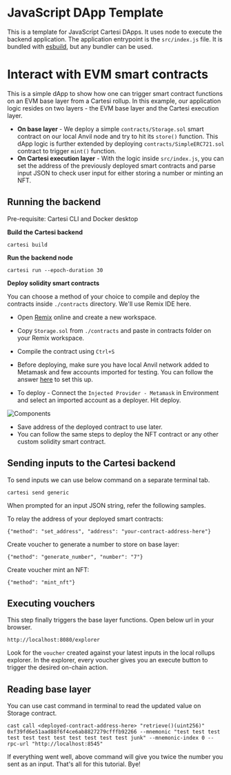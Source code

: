 # JavaScript DApp Template

This is a template for JavaScript Cartesi DApps. It uses node to execute the backend application.
The application entrypoint is the `src/index.js` file. It is bundled with [esbuild](https://esbuild.github.io), but any bundler can be used.

# Interact with EVM smart contracts

This is a simple dApp to show how one can trigger smart contract functions on an EVM base layer from a Cartesi rollup. In this example, our application logic resides on two layers - the EVM base layer and the Cartesi execution layer.

- **On base layer** - We deploy a simple `contracts/Storage.sol` smart contract on our local Anvil node and try to hit its `store()` function. This dApp logic is further extended by deploying `contracts/SimpleERC721.sol` contract to trigger `mint()` function.
- **On Cartesi execution layer** - With the logic inside `src/index.js`, you can set the address of the previously deployed smart contracts and parse input JSON to check user input for either storing a number or minting an NFT.

## Running the backend

Pre-requisite: Cartesi CLI and Docker desktop

**Build the Cartesi backend**

```
cartesi build
```

**Run the backend node**

```
cartesi run --epoch-duration 30
```

**Deploy solidity smart contracts**

You can choose a method of your choice to compile and deploy the contracts inside `./contracts` directory. We'll use Remix IDE here.

- Open [Remix](https://remix.ethereum.org/) online and create a new workspace.
- Copy `Storage.sol` from `./contracts` and paste in contracts folder on your Remix workspace.
- Compile the contract using `Ctrl+S`
- Before deploying, make sure you have local Anvil network added to Metamask and few accounts imported for testing. You can follow the answer [here](https://ethereum.stackexchange.com/questions/164536/how-can-i-add-anvil-token-from-the-test-token-provided-to-my-metamask-account) to set this up.

- To deploy - Connect the `Injected Provider - Metamask` in Environment and select an imported account as a deployer. Hit deploy.

![Components](assets/env-selection.png)

- Save address of the deployed contract to use later.
- You can follow the same steps to deploy the NFT contract or any other custom solidity smart contract.

## Sending inputs to the Cartesi backend

To send inputs we can use below command on a separate terminal tab.

```
cartesi send generic
```

When prompted for an input JSON string, refer the following samples.

To relay the address of your deployed smart contracts:

```
{"method": "set_address", "address": "your-contract-address-here"}
```

Create voucher to generate a number to store on base layer:

```
{"method": "generate_number", "number": "7"}
```

Create voucher mint an NFT:

```
{"method": "mint_nft"}
```

## Executing vouchers

This step finally triggers the base layer functions. Open below url in your browser.

```
http://localhost:8080/explorer
```

Look for the `voucher` created against your latest inputs in the local rollups explorer. In the explorer, every voucher gives you an execute button to trigger the desired on-chain action.

## Reading base layer

You can use cast command in terminal to read the updated value on Storage contract.

```
cast call <deployed-contract-address-here> "retrieve()(uint256)" 0xf39fd6e51aad88f6f4ce6ab8827279cfffb92266 --mnemonic "test test test test test test test test test test test junk" --mnemonic-index 0 --rpc-url "http://localhost:8545"
```

If everything went well, above command will give you twice the number you sent as an input. That's all for this tutorial. Bye!
